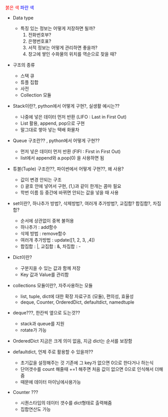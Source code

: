 <span style="color:red">붉은 색</span>
<span style="color:blue">파란 색</span>

- Data type
    - 특징 있는 정보는 어떻게 저장하면 될까?  
        1. 전화번호부?
        2. 은행번호표?
        3. 서적 정보는 어떻게 관리하면 좋을까?
        4. 창고에 쌓인 수화물의 위치를 역순으로 찾을 때?

- 구조의 종류  
    - 스택 큐
    - 튜플 집합
    - 사전
    - Collection 모듈

- Stack이란?, python에서 어떻게 구현?, 실생활 예시는??
    - 나중에 넣은 데이터 먼저 반환 (LIFO : Last in First Out)
    - List 활용, append, pop으로 구현
    - 말그대로 쌓아 넣는 택배 화물차

- Queue 구조란?? , python에서 어떻게 구현??
    - 먼저 넣은 데이터 먼저 반환 (FIFI : First in First Out)
    - list에서 append와 a.pop(0) 을 사용하면 됨

- 튜블(Tuple) 구조란??, 파이썬에서 어떻게 구현??, 왜 사용?
    - 값이 변경 안되는 구조
    - () 괄호 안에 넣어서 구현, (1,)과 같이 한개는 콤마 필요
    - 학번 이름 등 중간에 바뀌면 안되는 값을 넣을 때 사용

- set이란?, 하나추가 방법?, 삭제방법?, 여러개 추가방법?, 교집합? 합집합?, 차집합?
    - 순서에 상관없이 중복 불허용
    - 하나추가 : add함수
    - 삭제 방법 : remove함수
    - 여러개 추가방법 : update(\[1, 2, 3, ,4\])
    - 합집합 : |, 교집합 : &, 차집합 : -

- Dict이란?
    - 구분지을 수 있는 값과 함께 저장
    - Key 값과 Value를 관리함

- collections 모듈이란?, 자주사용하는 모듈
    - list, tuple, dict에 대한 확장 자료구조 (모듈), 편의성, 효율성
    - deque, Counter, OrderedDict, defaultdict, namedtuple

- deque???, 한칸씩 옆으로 도는것??
    - stack과 queue를 지원
    - rotate가 가능

- OrderedDict 지금은 크게 의미 없음, 지금 dict는 순서를 보장함

- defaultdict, 언제 주로 활용할 수 있을까??
    - 초기값을 설정해주는 것 기존에 그 key가 없으면 0으로 한다거나 하는식
    - 단어갯수를 count 해줄때 +=1 해주면 처음 값이 없으면 0으로 인식해서 더해줌
    - 때문에 데이터 마이닝에사용가능

- Counter ???
    - 시퀀스타입의 데이터 갯수를 dict형태로 출력해줌
    - 집합연산도 가능
